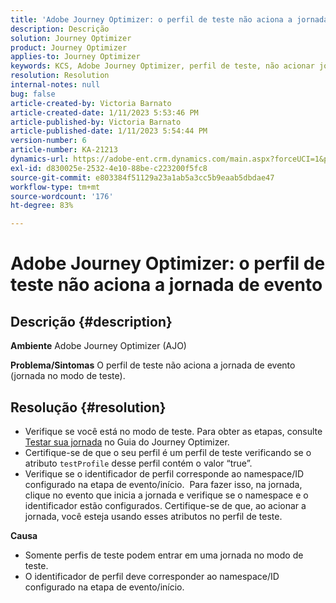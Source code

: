 ```yaml
---
title: 'Adobe Journey Optimizer: o perfil de teste não aciona a jornada de evento'
description: Descrição
solution: Journey Optimizer
product: Journey Optimizer
applies-to: Journey Optimizer
keywords: KCS, Adobe Journey Optimizer, perfil de teste, não acionar jornada de evento, AJO
resolution: Resolution
internal-notes: null
bug: false
article-created-by: Victoria Barnato
article-created-date: 1/11/2023 5:53:46 PM
article-published-by: Victoria Barnato
article-published-date: 1/11/2023 5:54:44 PM
version-number: 6
article-number: KA-21213
dynamics-url: https://adobe-ent.crm.dynamics.com/main.aspx?forceUCI=1&pagetype=entityrecord&etn=knowledgearticle&id=b09b7ee4-d891-ed11-aad1-6045bd006d92
exl-id: d830025e-2532-4e10-88be-c223200f5fc8
source-git-commit: e803384f51129a23a1ab5a3cc5b9eaab5dbdae47
workflow-type: tm+mt
source-wordcount: '176'
ht-degree: 83%

---
```


# Adobe Journey Optimizer: o perfil de teste não aciona a jornada de evento

## Descrição {#description}

<b>Ambiente</b>
Adobe Journey Optimizer (AJO)


<b>Problema/Sintomas</b>
O perfil de teste não aciona a jornada de evento (jornada no modo de teste).


## Resolução {#resolution}


- Verifique se você está no modo de teste. Para obter as etapas, consulte [Testar sua jornada](https://experienceleague.adobe.com/docs/journey-optimizer/using/orchestrate-journeys/create-journey/testing-the-journey.html?lang=pt-BR) no Guia do Journey Optimizer.
- Certifique-se de que o seu perfil é um perfil de teste verificando se o atributo `testProfile` desse perfil contém o valor “true”.
- Verifique se o identificador de perfil corresponde ao namespace/ID configurado na etapa de evento/início.  Para fazer isso, na jornada, clique no evento que inicia a jornada e verifique se o namespace e o identificador estão configurados. Certifique-se de que, ao acionar a jornada, você esteja usando esses atributos no perfil de teste.

<b>Causa</b>
- Somente perfis de teste podem entrar em uma jornada no modo de teste.
- O identificador de perfil deve corresponder ao namespace/ID configurado na etapa de evento/início.
